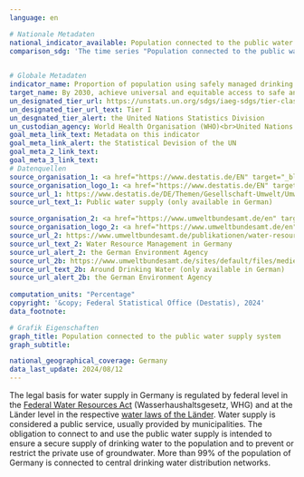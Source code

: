 ```yaml
---
language: en    

# Nationale Metadaten    
national_indicator_available: Population connected to the public water supply system    
comparison_sdg: 'The time series "Population connected to the public water supply system" provides additional information.'    
    

# Globale Metadaten    
indicator_name: Proportion of population using safely managed drinking water services    
target_name: By 2030, achieve universal and equitable access to safe and affordable drinking water for all    
un_designated_tier_url: https://unstats.un.org/sdgs/iaeg-sdgs/tier-classification/    
un_designated_tier_url_text: Tier I    
un_desgnated_tier_alert: the United Nations Statistics Division    
un_custodian_agency: World Health Organisation (WHO)<br>United Nations Children's Emergency Fund (UNICEF)    
goal_meta_link_text: Metadata on this indicator    
goal_meta_link_alert: the Statistical Devision of the UN    
goal_meta_2_link_text:     
goal_meta_3_link_text:         
# Datenquellen
source_organisation_1: <a href="https://www.destatis.de/EN" target="_blank" title="Click here to go to the website of the organisation Federal Statistical Office (Destatis)."> Federal Statistical Office (Destatis) </a>
source_organisation_logo_1: <a href="https://www.destatis.de/EN" target="_blank"><img src="https://sdg-indikatoren.de/public/OrgImgEn/destatis.png" alt="Logo destatis" style="height:60px; width:148px"/></a>
source_url_1: https://www.destatis.de/DE/Themen/Gesellschaft-Umwelt/Umwelt/Wasserwirtschaft/_inhalt.html#sprg238684
source_url_text_1: Public water supply (only available in German)

source_organisation_2: <a href="https://www.umweltbundesamt.de/en" target="_blank" onclick="return confirm_alert('the German Environment Agency','En');" title="Click here to go to the website of the organisation German Environment Agency."> German Environment Agency </a>
source_organisation_logo_2: <a href="https://www.umweltbundesamt.de/en" target="_blank" onclick="return confirm_alert('the German Environment Agency','En');"><img src="https://sdg-indikatoren.de/public/OrgImgEn/uba.png" alt="Logo uba" style="height:60px; width:148px"/></a>
source_url_2: https://www.umweltbundesamt.de/publikationen/water-resource-management-in-germany
source_url_text_2: Water Resource Management in Germany
source_url_alert_2: the German Environment Agency
source_url_2b: https://www.umweltbundesamt.de/sites/default/files/medien/479/publikationen/uba_rund_um_das_trinkwasser_ratgeber_web_0.pdf
source_url_text_2b: Around Drinking Water (only available in German)
source_url_alert_2b: the German Environment Agency
    
computation_units: "Percentage"    
copyright: '&copy; Federal Statistical Office (Destatis), 2024'    
data_footnote:     

# Grafik Eigenschaften    
graph_title: Population connected to the public water supply system
graph_subtitle:     

national_geographical_coverage: Germany    
data_last_update: 2024/08/12    
---
```



The legal basis for water supply in Germany is regulated by federal level in the <a  href="https://www.gesetze-im-internet.de/whg_2009/" target="_blank" onclick="return confirm_alert('the Federal Ministry of Justice','En');">Federal Water Resources Act</a> (Wasserhaushaltsgesetz, WHG) and at the Länder level in the respective <a  href="https://www.saarheim.de/Gesetze_Laender/wasserg_laender.htm" target="_blank" onclick="return confirm_alert('Saarheim','En');">water laws of the Länder</a>. Water supply is considered a public service, usually provided by municipalities. The obligation to connect to and use the public water supply is intended to ensure a secure supply of drinking water to the population and to prevent or restrict the private use of groundwater. More than 99% of the population of Germany is connected to central drinking water distribution networks.